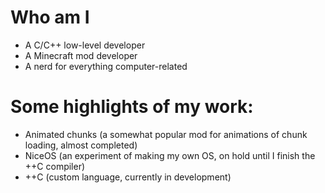 # Who am I
  - A C/C++ low-level developer
  - A Minecraft mod developer
  - A nerd for everything computer-related  
# Some highlights of my work:
  - Animated chunks (a somewhat popular mod for animations of chunk loading, almost completed)
  - NiceOS (an experiment of making my own OS, on hold until I finish the ++C compiler)
  - ++C (custom language, currently in development)
